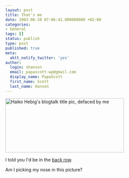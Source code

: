 ```yaml
---
layout: post
title: That's me
date: 2003-06-20 07:06:41.000000000 +02:00
categories:
- General
tags: []
status: publish
type: post
published: true
meta:
  aktt_notify_twitter: 'yes'
author:
  login: shanson
  email: papascott-wp@gmail.com
  display_name: PapaScott
  first_name: Scott
  last_name: Hanson
---
```

<p><a title="Blogtalk Photos :: hebig.org/blogtalk" href="http://www.hebig.org/blogtalk/"><img alt="Haiko Hebig's blogtalk title pic, defaced by me" src="https://www.papascott.de/wordpress/wp-content/uploads/2003/06/blogtalk_hacked.jpg" width="372" height="169" border="0" /></a></p>
<p>I told you I'd be in the <a href="/2003/05/22/2280.php">back row</a>.</p>
<p>Am I picking my nose in this picture?</p>
